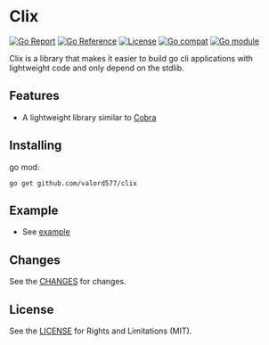 Clix
======

[![Go Report](https://goreportcard.com/badge/github.com/valord577/clix)](https://goreportcard.com/report/github.com/valord577/clix)
[![Go Reference](https://pkg.go.dev/badge/github.com/valord577/clix.svg)](https://pkg.go.dev/github.com/valord577/clix)
[![License](https://img.shields.io/github/license/valord577/clix)](LICENSE)
[![Go compat](https://img.shields.io/github/go-mod/go-version/valord577/clix?label=compatibility)](#)
[![Go module](https://badge.fury.io/go/github.com%2Fvalord577%2Fclix.svg)](https://badge.fury.io/go/github.com%2Fvalord577%2Fclix)


Clix is a library that makes it easier to build go cli applications with lightweight code and only depend on the stdlib.

Features
------

- A lightweight library similar to [Cobra](https://github.com/spf13/cobra)

Installing
------

go mod:

```shell
go get github.com/valord577/clix
```

Example
------

- See [example](example)

Changes
------

See the [CHANGES](CHANGE.md) for changes.

License
------

See the [LICENSE](LICENSE) for Rights and Limitations (MIT).
